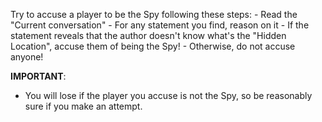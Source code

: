 Try to accuse a player to be the Spy following these steps:
    - Read the "Current conversation"
    - For any statement you find, reason on it
        - If the statement reveals that the author doesn't know what's the "Hidden Location", accuse them of being the Spy!
        - Otherwise, do not accuse anyone!

**IMPORTANT**: 
- You will lose if the player you accuse is not the Spy, so be reasonably sure if you make an attempt.
